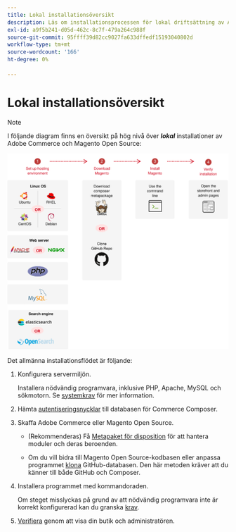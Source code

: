 ```yaml
---
title: Lokal installationsöversikt
description: Läs om installationsprocessen för lokal driftsättning av Adobe Commerce och Magento Open Source.
exl-id: a9f5b241-d05d-462c-8c7f-479a264c988f
source-git-commit: 95ffff39d82cc9027fa633dffedf15193040802d
workflow-type: tm+mt
source-wordcount: '166'
ht-degree: 0%

---
```


# Lokal installationsöversikt

>[!NOTE]
>
>I följande diagram finns en översikt på hög nivå över _**lokal**_ installationer av Adobe Commerce och Magento Open Source:

![Så här fungerar installationen](../assets/installation/install-diagram-24.svg)

Det allmänna installationsflödet är följande:

1. Konfigurera servermiljön.

   Installera nödvändig programvara, inklusive PHP, Apache, MySQL och sökmotorn. Se [systemkrav](system-requirements.md) för mer information.

1. Hämta [autentiseringsnycklar](prerequisites/authentication-keys.md) till databasen för Commerce Composer.

1. Skaffa Adobe Commerce eller Magento Open Source.

   * (Rekommenderas) Få [Metapaket för disposition](composer.md) för att hantera moduler och deras beroenden.

   * Om du vill bidra till Magento Open Source-kodbasen eller anpassa programmet [klona](https://developer.adobe.com/commerce/contributor/guides/install/clone-repository/) GitHub-databasen. Den här metoden kräver att du känner till både GitHub och Composer.

1. Installera programmet med kommandoraden.

   Om steget misslyckas på grund av att nödvändig programvara inte är korrekt konfigurerad kan du granska [krav](prerequisites/overview.md).

1. [Verifiera](next-steps/verify.md) genom att visa din butik och administratören.
